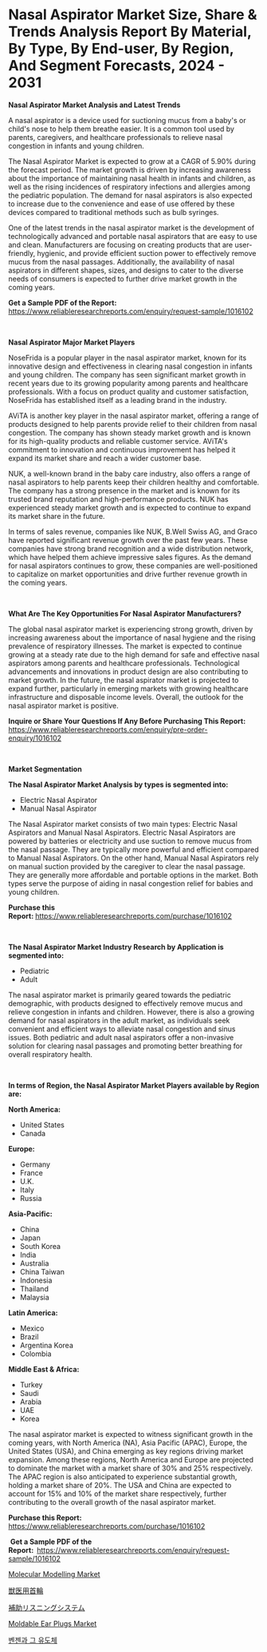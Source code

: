 <p><h1>Nasal Aspirator Market Size, Share & Trends Analysis Report By Material, By Type, By End-user, By Region, And Segment Forecasts, 2024 - 2031</h1></p><p><strong>Nasal Aspirator Market Analysis and Latest Trends</strong></p>
<p><p>A nasal aspirator is a device used for suctioning mucus from a baby's or child's nose to help them breathe easier. It is a common tool used by parents, caregivers, and healthcare professionals to relieve nasal congestion in infants and young children.</p><p>The Nasal Aspirator Market is expected to grow at a CAGR of 5.90% during the forecast period. The market growth is driven by increasing awareness about the importance of maintaining nasal health in infants and children, as well as the rising incidences of respiratory infections and allergies among the pediatric population. The demand for nasal aspirators is also expected to increase due to the convenience and ease of use offered by these devices compared to traditional methods such as bulb syringes.</p><p>One of the latest trends in the nasal aspirator market is the development of technologically advanced and portable nasal aspirators that are easy to use and clean. Manufacturers are focusing on creating products that are user-friendly, hygienic, and provide efficient suction power to effectively remove mucus from the nasal passages. Additionally, the availability of nasal aspirators in different shapes, sizes, and designs to cater to the diverse needs of consumers is expected to further drive market growth in the coming years.</p></p>
<p><strong>Get a Sample PDF of the Report:&nbsp;</strong> <a href="https://www.reliableresearchreports.com/enquiry/request-sample/1016102">https://www.reliableresearchreports.com/enquiry/request-sample/1016102</a></p>
<p>&nbsp;</p>
<p><strong>Nasal Aspirator Major Market Players</strong></p>
<p><p>NoseFrida is a popular player in the nasal aspirator market, known for its innovative design and effectiveness in clearing nasal congestion in infants and young children. The company has seen significant market growth in recent years due to its growing popularity among parents and healthcare professionals. With a focus on product quality and customer satisfaction, NoseFrida has established itself as a leading brand in the industry.</p><p>AViTA is another key player in the nasal aspirator market, offering a range of products designed to help parents provide relief to their children from nasal congestion. The company has shown steady market growth and is known for its high-quality products and reliable customer service. AViTA's commitment to innovation and continuous improvement has helped it expand its market share and reach a wider customer base.</p><p>NUK, a well-known brand in the baby care industry, also offers a range of nasal aspirators to help parents keep their children healthy and comfortable. The company has a strong presence in the market and is known for its trusted brand reputation and high-performance products. NUK has experienced steady market growth and is expected to continue to expand its market share in the future.</p><p>In terms of sales revenue, companies like NUK, B.Well Swiss AG, and Graco have reported significant revenue growth over the past few years. These companies have strong brand recognition and a wide distribution network, which have helped them achieve impressive sales figures. As the demand for nasal aspirators continues to grow, these companies are well-positioned to capitalize on market opportunities and drive further revenue growth in the coming years.</p></p>
<p>&nbsp;</p>
<p><strong>What Are The Key Opportunities For Nasal Aspirator Manufacturers?</strong></p>
<p><p>The global nasal aspirator market is experiencing strong growth, driven by increasing awareness about the importance of nasal hygiene and the rising prevalence of respiratory illnesses. The market is expected to continue growing at a steady rate due to the high demand for safe and effective nasal aspirators among parents and healthcare professionals. Technological advancements and innovations in product design are also contributing to market growth. In the future, the nasal aspirator market is projected to expand further, particularly in emerging markets with growing healthcare infrastructure and disposable income levels. Overall, the outlook for the nasal aspirator market is positive.</p></p>
<p><strong>Inquire or Share Your Questions If Any Before Purchasing This Report:</strong> <a href="https://www.reliableresearchreports.com/enquiry/pre-order-enquiry/1016102">https://www.reliableresearchreports.com/enquiry/pre-order-enquiry/1016102</a></p>
<p>&nbsp;</p>
<p><strong>Market Segmentation</strong></p>
<p><strong>The Nasal Aspirator Market Analysis by types is segmented into:</strong></p>
<p><ul><li>Electric Nasal Aspirator</li><li>Manual Nasal Aspirator</li></ul></p>
<p><p>The Nasal Aspirator market consists of two main types: Electric Nasal Aspirators and Manual Nasal Aspirators. Electric Nasal Aspirators are powered by batteries or electricity and use suction to remove mucus from the nasal passage. They are typically more powerful and efficient compared to Manual Nasal Aspirators. On the other hand, Manual Nasal Aspirators rely on manual suction provided by the caregiver to clear the nasal passage. They are generally more affordable and portable options in the market. Both types serve the purpose of aiding in nasal congestion relief for babies and young children.</p></p>
<p><strong>Purchase this Report:&nbsp;</strong><a href="https://www.reliableresearchreports.com/purchase/1016102">https://www.reliableresearchreports.com/purchase/1016102</a></p>
<p>&nbsp;</p>
<p><strong>The Nasal Aspirator Market Industry Research by Application is segmented into:</strong></p>
<p><ul><li>Pediatric</li><li>Adult</li></ul></p>
<p><p>The nasal aspirator market is primarily geared towards the pediatric demographic, with products designed to effectively remove mucus and relieve congestion in infants and children. However, there is also a growing demand for nasal aspirators in the adult market, as individuals seek convenient and efficient ways to alleviate nasal congestion and sinus issues. Both pediatric and adult nasal aspirators offer a non-invasive solution for clearing nasal passages and promoting better breathing for overall respiratory health.</p></p>
<p>&nbsp;</p>
<p><strong>In terms of Region, the Nasal Aspirator Market Players available by Region are:</strong></p>
<p>
    <p> <strong> North America: </strong>
        <ul>
            <li>United States</li>
            <li>Canada</li>
        </ul>
        </p> 
    <p> <strong> Europe: </strong>
        <ul>
            <li>Germany</li>
            <li>France</li>
            <li>U.K.</li>
            <li>Italy</li>
            <li>Russia</li>
        </ul>
        </p> 
    <p> <strong> Asia-Pacific: </strong>
        <ul>
            <li>China</li>
            <li>Japan</li>
            <li>South Korea</li>
            <li>India</li>
            <li>Australia</li>
            <li>China Taiwan</li>
            <li>Indonesia</li>
            <li>Thailand</li>
            <li>Malaysia</li>
        </ul>
        </p> 
    <p> <strong> Latin America: </strong>
        <ul>
            <li>Mexico</li>
            <li>Brazil</li>
            <li>Argentina Korea</li>
            <li>Colombia</li>
        </ul>
        </p> 
    <p> <strong> Middle East & Africa: </strong>
        <ul>
            <li>Turkey</li>
            <li>Saudi</li>
            <li>Arabia</li>
            <li>UAE</li>
            <li>Korea</li>
        </ul>
    </p>
    </p>
<p><p>The nasal aspirator market is expected to witness significant growth in the coming years, with North America (NA), Asia Pacific (APAC), Europe, the United States (USA), and China emerging as key regions driving market expansion. Among these regions, North America and Europe are projected to dominate the market with a market share of 30% and 25% respectively. The APAC region is also anticipated to experience substantial growth, holding a market share of 20%. The USA and China are expected to account for 15% and 10% of the market share respectively, further contributing to the overall growth of the nasal aspirator market.</p></p>
<p><strong>Purchase this Report: </strong><a href="https://www.reliableresearchreports.com/purchase/1016102">https://www.reliableresearchreports.com/purchase/1016102</a></p>
<p>&nbsp;<strong>Get a Sample PDF of the Report:&nbsp;&nbsp;</strong><a href="https://www.reliableresearchreports.com/enquiry/request-sample/1016102">https://www.reliableresearchreports.com/enquiry/request-sample/1016102</a></p>
<p><strong></strong></p>
<p><p><a href="https://github.com/nancykennedykellievqfqt2/Market-Research-Report-List-1/blob/main/molecular-modelling-market.md">Molecular Modelling Market</a></p><p><a href="https://medium.com/@abdielkilback/%E7%8D%A3%E5%8C%BB%E7%94%A8%E3%82%AB%E3%83%A9%E3%83%BC%E5%B8%82%E5%A0%B4%E8%A6%8F%E6%A8%A1-%E5%B8%82%E5%A0%B4%E5%B1%95%E6%9C%9B%E3%81%A8%E5%B8%82%E5%A0%B4%E4%BA%88%E6%B8%AC-2024%E5%B9%B4%E3%81%8B%E3%82%892031%E5%B9%B4-d646728e4ba5">獣医用首輪</a></p><p><a href="https://medium.com/@alyle7648/%E8%A3%9C%E8%81%B4%E3%82%B7%E3%82%B9%E3%83%86%E3%83%A0%E5%B8%82%E5%A0%B4-%E3%82%BF%E3%82%A4%E3%83%97-%E3%82%A2%E3%83%97%E3%83%AA%E3%82%B1%E3%83%BC%E3%82%B7%E3%83%A7%E3%83%B3-%E5%9C%B0%E7%90%86%E3%81%AB%E3%82%88%E3%82%8B%E5%8C%85%E6%8B%AC%E7%9A%84%E3%81%AA%E8%A9%95%E4%BE%A1-4f91676d0339">補助リスニングシステム</a></p><p><a href="https://github.com/seekum/Market-Research-Report-List-1/blob/main/moldable-ear-plugs-market.md">Moldable Ear Plugs Market</a></p><p><a href="https://medium.com/@felipegrrady654556/%EB%B2%A4%EC%A0%A0-%EB%B0%8F-%EA%B7%B8-%ED%8C%8C%EC%83%9D%EB%AC%BC-%EC%8B%9C%EC%9E%A5-%EA%B7%9C%EB%AA%A8-cagr-2024-2030-%EB%8F%99%ED%96%A5-ba3e7f86d06c">벤젠과 그 유도체</a></p></p>
